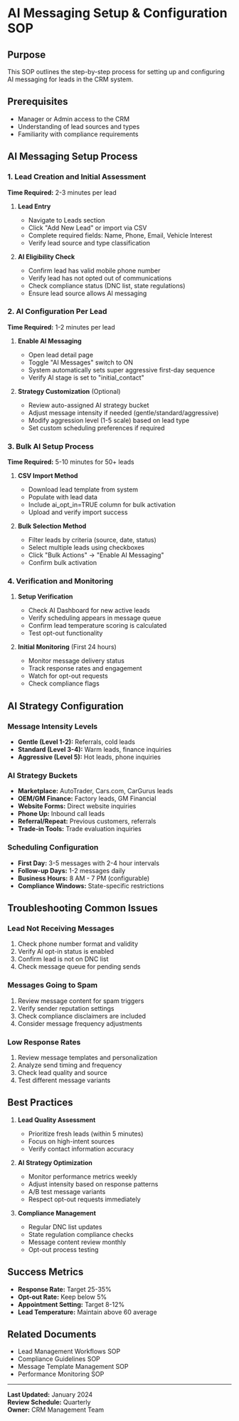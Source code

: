 # AI Messaging Setup & Configuration SOP

## Purpose
This SOP outlines the step-by-step process for setting up and configuring AI messaging for leads in the CRM system.

## Prerequisites
- Manager or Admin access to the CRM
- Understanding of lead sources and types
- Familiarity with compliance requirements

## AI Messaging Setup Process

### 1. Lead Creation and Initial Assessment
**Time Required:** 2-3 minutes per lead

1. **Lead Entry**
   - Navigate to Leads section
   - Click "Add New Lead" or import via CSV
   - Complete required fields: Name, Phone, Email, Vehicle Interest
   - Verify lead source and type classification

2. **AI Eligibility Check**
   - Confirm lead has valid mobile phone number
   - Verify lead has not opted out of communications
   - Check compliance status (DNC list, state regulations)
   - Ensure lead source allows AI messaging

### 2. AI Configuration Per Lead
**Time Required:** 1-2 minutes per lead

1. **Enable AI Messaging**
   - Open lead detail page
   - Toggle "AI Messages" switch to ON
   - System automatically sets super aggressive first-day sequence
   - Verify AI stage is set to "initial_contact"

2. **Strategy Customization** (Optional)
   - Review auto-assigned AI strategy bucket
   - Adjust message intensity if needed (gentle/standard/aggressive)
   - Modify aggression level (1-5 scale) based on lead type
   - Set custom scheduling preferences if required

### 3. Bulk AI Setup Process
**Time Required:** 5-10 minutes for 50+ leads

1. **CSV Import Method**
   - Download lead template from system
   - Populate with lead data
   - Include ai_opt_in=TRUE column for bulk activation
   - Upload and verify import success

2. **Bulk Selection Method**
   - Filter leads by criteria (source, date, status)
   - Select multiple leads using checkboxes
   - Click "Bulk Actions" → "Enable AI Messaging"
   - Confirm bulk activation

### 4. Verification and Monitoring

1. **Setup Verification**
   - Check AI Dashboard for new active leads
   - Verify scheduling appears in message queue
   - Confirm lead temperature scoring is calculated
   - Test opt-out functionality

2. **Initial Monitoring** (First 24 hours)
   - Monitor message delivery status
   - Track response rates and engagement
   - Watch for opt-out requests
   - Check compliance flags

## AI Strategy Configuration

### Message Intensity Levels
- **Gentle (Level 1-2):** Referrals, cold leads
- **Standard (Level 3-4):** Warm leads, finance inquiries  
- **Aggressive (Level 5):** Hot leads, phone inquiries

### AI Strategy Buckets
- **Marketplace:** AutoTrader, Cars.com, CarGurus leads
- **OEM/GM Finance:** Factory leads, GM Financial
- **Website Forms:** Direct website inquiries
- **Phone Up:** Inbound call leads
- **Referral/Repeat:** Previous customers, referrals
- **Trade-in Tools:** Trade evaluation inquiries

### Scheduling Configuration
- **First Day:** 3-5 messages with 2-4 hour intervals
- **Follow-up Days:** 1-2 messages daily
- **Business Hours:** 8 AM - 7 PM (configurable)
- **Compliance Windows:** State-specific restrictions

## Troubleshooting Common Issues

### Lead Not Receiving Messages
1. Check phone number format and validity
2. Verify AI opt-in status is enabled
3. Confirm lead is not on DNC list
4. Check message queue for pending sends

### Messages Going to Spam
1. Review message content for spam triggers
2. Verify sender reputation settings
3. Check compliance disclaimers are included
4. Consider message frequency adjustments

### Low Response Rates
1. Review message templates and personalization
2. Analyze send timing and frequency
3. Check lead quality and source
4. Test different message variants

## Best Practices

1. **Lead Quality Assessment**
   - Prioritize fresh leads (within 5 minutes)
   - Focus on high-intent sources
   - Verify contact information accuracy

2. **AI Strategy Optimization**
   - Monitor performance metrics weekly
   - Adjust intensity based on response patterns
   - A/B test message variants
   - Respect opt-out requests immediately

3. **Compliance Management**
   - Regular DNC list updates
   - State regulation compliance checks
   - Message content review monthly
   - Opt-out process testing

## Success Metrics
- **Response Rate:** Target 25-35%
- **Opt-out Rate:** Keep below 5%
- **Appointment Setting:** Target 8-12%
- **Lead Temperature:** Maintain above 60 average

## Related Documents
- Lead Management Workflows SOP
- Compliance Guidelines SOP
- Message Template Management SOP
- Performance Monitoring SOP

---
**Last Updated:** January 2024  
**Review Schedule:** Quarterly  
**Owner:** CRM Management Team